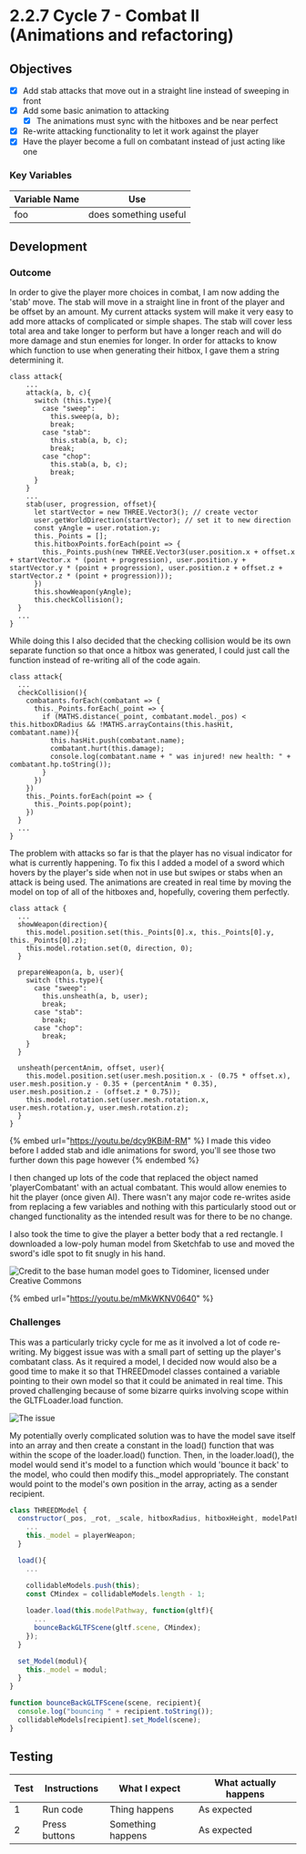 # 2.2.7 Cycle 7 - Combat II (Animations and refactoring)

## Objectives

* [x] Add stab attacks that move out in a straight line instead of sweeping in front
* [x] Add some basic animation to attacking
  * [x] The animations must sync with the hitboxes and be near perfect
* [x] Re-write attacking functionality to let it work against the player
* [x] Have the player become a full on combatant instead of just acting like one

### Key Variables

| Variable Name | Use                   |
| ------------- | --------------------- |
| foo           | does something useful |

## Development

### Outcome

In order to give the player more choices in combat, I am now adding the 'stab' move. The stab will move in a straight line in front of the player and be offset by an amount. My current attacks system will make it very easy to add more attacks of complicated or simple shapes. The stab will cover less total area and take longer to perform but have a longer reach and will do more damage and stun enemies for longer. In order for attacks to know which function to use when generating their hitbox, I gave them a string determining it.

```
class attack{
    ...
    attack(a, b, c){
      switch (this.type){
        case "sweep":
          this.sweep(a, b);
          break;
        case "stab":
          this.stab(a, b, c);
          break;
        case "chop":
          this.stab(a, b, c);
          break;
      }
    }
    ...
    stab(user, progression, offset){
      let startVector = new THREE.Vector3(); // create vector
      user.getWorldDirection(startVector); // set it to new direction
      const yAngle = user.rotation.y;
      this._Points = [];
      this.hitboxPoints.forEach(point => {
        this._Points.push(new THREE.Vector3(user.position.x + offset.x + startVector.x * (point + progression), user.position.y + startVector.y * (point + progression), user.position.z + offset.z + startVector.z * (point + progression)));
      })
      this.showWeapon(yAngle);
      this.checkCollision();
  }
  ...
}
```

While doing this I also decided that the checking collision would be its own separate function so that once a hitbox was generated, I could just call the function instead of re-writing all of the code again.

```
class attack{
  ...
  checkCollision(){
    combatants.forEach(combatant => {
      this._Points.forEach(_point => {
        if (MATHS.distance(_point, combatant.model._pos) < this.hitboxDRadius && !MATHS.arrayContains(this.hasHit, combatant.name)){
          this.hasHit.push(combatant.name);
          combatant.hurt(this.damage);
          console.log(combatant.name + " was injured! new health: " + combatant.hp.toString());
        }
      })
    })
    this._Points.forEach(point => {
      this._Points.pop(point);
    })
  }
  ...
}
```

The problem with attacks so far is that the player has no visual indicator for what is currently happening. To fix this I added a model of a sword which hovers by the player's side when not in use but swipes or stabs when an attack is being used. The animations are created in real time by moving the model on top of all of the hitboxes and, hopefully, covering them perfectly.

```
class attack {
  ...
  showWeapon(direction){
    this.model.position.set(this._Points[0].x, this._Points[0].y, this._Points[0].z);
    this.model.rotation.set(0, direction, 0);
  }

  prepareWeapon(a, b, user){
    switch (this.type){
      case "sweep":
        this.unsheath(a, b, user);
        break;
      case "stab":
        break;
      case "chop":
        break;
    }
  }

  unsheath(percentAnim, offset, user){
    this.model.position.set(user.mesh.position.x - (0.75 * offset.x), user.mesh.position.y - 0.35 + (percentAnim * 0.35), user.mesh.position.z - (offset.z * 0.75));
    this.model.rotation.set(user.mesh.rotation.x, user.mesh.rotation.y, user.mesh.rotation.z);
  }
}
```

{% embed url="https://youtu.be/dcy9KBiM-RM" %}
I made this video before I added stab and idle animations for sword, you'll see those two further down this page however
{% endembed %}

I then changed up lots of the code that replaced the object named 'playerCombatant' with an actual combatant. This would allow enemies to hit the player (once given AI). There wasn't any major code re-writes aside from replacing a few variables and nothing with this particularly stood out or changed functionality as the intended result was for there to be no change.

I also took the time to give the player a better body that a red rectangle. I downloaded a low-poly human model from Sketchfab to use and moved the sword's idle spot to fit snugly in his hand.

![Credit to the base human model goes to Tidominer, licensed under Creative Commons](../.gitbook/assets/image.png)

{% embed url="https://youtu.be/mMkWKNV0640" %}

### Challenges

This was a particularly tricky cycle for me as it involved a lot of code re-writing. My biggest issue was with a small part of setting up the player's combatant class. As it required a model, I decided now would also be a good time to make it so that THREEDmodel classes contained a variable pointing to their own model so that it could be animated in real time. This proved challenging because of some bizarre quirks involving scope within the GLTFLoader.load function.

![The issue](../.gitbook/assets/whatkeptmeupfor3hours.png)

My potentially overly complicated solution was to have the model save itself into an array and then create a constant in the load() function that was within the scope of the loader.load() function. Then, in the loader.load(), the model would send it's model to a function which would 'bounce it back' to the model, who could then modify this.\_model appropriately. The constant would point to the model's own position in the array, acting as a sender recipient.

```javascript
class THREEDModel {
  constructor(_pos, _rot, _scale, hitboxRadius, hitboxHeight, modelPathway){
    ...
    this._model = playerWeapon;
  }

  load(){
    ...

    collidableModels.push(this);
    const CMindex = collidableModels.length - 1;
    
    loader.load(this.modelPathway, function(gltf){
      ...
      bounceBackGLTFScene(gltf.scene, CMindex);
    });
  }

  set_Model(modul){
    this._model = modul;
  }
}

function bounceBackGLTFScene(scene, recipient){
  console.log("bouncing " + recipient.toString());
  collidableModels[recipient].set_Model(scene);
}
```

## Testing

| Test | Instructions  | What I expect     | What actually happens |
| ---- | ------------- | ----------------- | --------------------- |
| 1    | Run code      | Thing happens     | As expected           |
| 2    | Press buttons | Something happens | As expected           |
